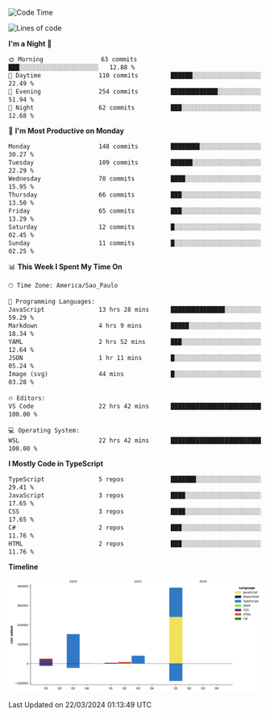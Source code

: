 <!--START_SECTION:waka-->
![Code Time](http://img.shields.io/badge/Code%20Time-2%2C381%20hrs%2048%20mins-blue)

![Lines of code](https://img.shields.io/badge/From%20Hello%20World%20I%27ve%20Written-621.5%20thousand%20lines%20of%20code-blue)

**I'm a Night 🦉** 

```text
🌞 Morning                63 commits          ███░░░░░░░░░░░░░░░░░░░░░░   12.88 % 
🌆 Daytime                110 commits         ██████░░░░░░░░░░░░░░░░░░░   22.49 % 
🌃 Evening                254 commits         █████████████░░░░░░░░░░░░   51.94 % 
🌙 Night                  62 commits          ███░░░░░░░░░░░░░░░░░░░░░░   12.68 % 
```
📅 **I'm Most Productive on Monday** 

```text
Monday                   148 commits         ████████░░░░░░░░░░░░░░░░░   30.27 % 
Tuesday                  109 commits         ██████░░░░░░░░░░░░░░░░░░░   22.29 % 
Wednesday                78 commits          ████░░░░░░░░░░░░░░░░░░░░░   15.95 % 
Thursday                 66 commits          ███░░░░░░░░░░░░░░░░░░░░░░   13.50 % 
Friday                   65 commits          ███░░░░░░░░░░░░░░░░░░░░░░   13.29 % 
Saturday                 12 commits          █░░░░░░░░░░░░░░░░░░░░░░░░   02.45 % 
Sunday                   11 commits          █░░░░░░░░░░░░░░░░░░░░░░░░   02.25 % 
```


📊 **This Week I Spent My Time On** 

```text
🕑︎ Time Zone: America/Sao_Paulo

💬 Programming Languages: 
JavaScript               13 hrs 28 mins      ███████████████░░░░░░░░░░   59.29 % 
Markdown                 4 hrs 9 mins        █████░░░░░░░░░░░░░░░░░░░░   18.34 % 
YAML                     2 hrs 52 mins       ███░░░░░░░░░░░░░░░░░░░░░░   12.64 % 
JSON                     1 hr 11 mins        █░░░░░░░░░░░░░░░░░░░░░░░░   05.24 % 
Image (svg)              44 mins             █░░░░░░░░░░░░░░░░░░░░░░░░   03.28 % 

🔥 Editors: 
VS Code                  22 hrs 42 mins      █████████████████████████   100.00 % 

💻 Operating System: 
WSL                      22 hrs 42 mins      █████████████████████████   100.00 % 
```

**I Mostly Code in TypeScript** 

```text
TypeScript               5 repos             ███████░░░░░░░░░░░░░░░░░░   29.41 % 
JavaScript               3 repos             ████░░░░░░░░░░░░░░░░░░░░░   17.65 % 
CSS                      3 repos             ████░░░░░░░░░░░░░░░░░░░░░   17.65 % 
C#                       2 repos             ███░░░░░░░░░░░░░░░░░░░░░░   11.76 % 
HTML                     2 repos             ███░░░░░░░░░░░░░░░░░░░░░░   11.76 % 
```



**Timeline**

![Lines of Code chart](https://raw.githubusercontent.com/jonhoffmam/jonhoffmam/master/assets/bar_graph.png)


 Last Updated on 22/03/2024 01:13:49 UTC
<!--END_SECTION:waka-->
